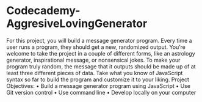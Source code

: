 # Codecademy-AggresiveLovingGenerator

For this project, you will build a message generator program. Every time a user runs a program, they should get a new, randomized output. You’re welcome to take the project in a couple of different forms, like an astrology generator, inspirational message, or nonsensical jokes. To make your program truly random, the message that it outputs should be made up of at least three different pieces of data. Take what you know of JavaScript syntax so far to build the program and customize it to your liking.
Project Objectives:
	•	Build a message generator program using JavaScript
	•	Use Git version control
	•	Use command line
	•	Develop locally on your computer
